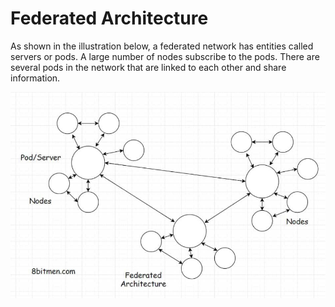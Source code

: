# Federated Architecture

As shown in the illustration below, a federated network has entities called servers or pods. A large number of nodes subscribe to the pods. There are several pods in the network that are linked to each other and share information.

![Screenshot 2023-10-04 at 3.24.31 PM.png](Federated%20Architecture%205ebbfd99e3be4f38a47ffac1d8569b85/Screenshot_2023-10-04_at_3.24.31_PM.png)